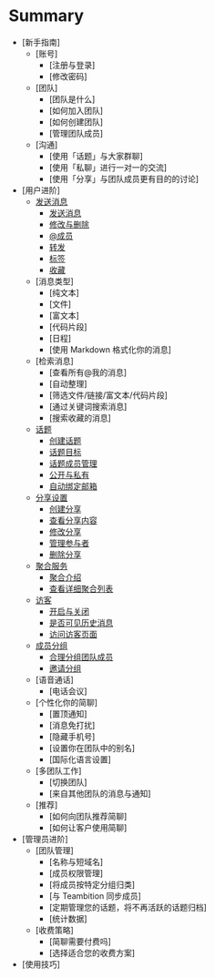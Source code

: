 # Summary

* [新手指南]
   * [账号]
       * [注册与登录]
       * [修改密码]
   * [团队]
       * [团队是什么]
       * [如何加入团队]
       * [如何创建团队]
       * [管理团队成员]
   * [沟通]
       * [使用「话题」与大家群聊]
       * [使用「私聊」进行一对一的交流]
       * [使用「分享」与团队成员更有目的的讨论]
* [用户进阶]
   * [发送消息](posts/send-message.md)
       * [发送消息](posts/send-message.md)
       * [修改与删除](posts/send-message.md)
       * [@成员](posts/send-message.md)
       * [转发](posts/send-message.md)
       * [标签](posts/send-message.md)
       * [收藏](posts/send-message.md)
   * [消息类型]
       * [纯文本]
       * [文件]
       * [富文本]
       * [代码片段]
       * [日程]
       * [使用 Markdown 格式化你的消息]
   * [检索消息]
       * [查看所有@我的消息]
       * [自动整理]
       * [筛选文件/链接/富文本/代码片段]
       * [通过关键词搜索消息]
       * [搜索收藏的消息]
   * [话题](posts/2-4-topic.md)
       * [创建话题](posts/2-4-topic.md)
       * [话题目标](posts/2-4-topic.md)
       * [话题成员管理](posts/2-4-topic.md)
       * [公开与私有](posts/2-4-topic.md)
       * [自动绑定邮箱](posts/2-4-topic.md)
   * [分享设置](posts/2-5-story.md)
       * [创建分享](posts/2-5-story.md)
       * [查看分享内容](posts/2-5-story.md)
       * [修改分享](posts/2-5-story.md)
       * [管理参与者](posts/2-5-story.md)
       * [删除分享](posts/2-5-story.md)
   * [聚合服务](posts/2-6-integration.md)
       * [聚合介绍](posts/2-6-integration.md)
       * [查看详细聚合列表](posts/2-6-integration.md)
   * [访客](posts/2-7-guest.md)
       * [开启与关闭](posts/2-7-guest.md)
       * [是否可见历史消息](posts/2-7-guest.md)
       * [访问访客页面](posts/2-7-guest.md)
   * [成员分组](posts/2-8-group.md)
       * [合理分组团队成员](posts/2-8-group.md)
       * [邀请分组](posts/2-8-group.md)
   * [语音通话]
       * [电话会议]
   * [个性化你的简聊]
       * [置顶通知]
       * [消息免打扰]
       * [隐藏手机号]
       * [设置你在团队中的别名]
       * [国际化语言设置]
   * [多团队工作]
       * [切换团队]
       * [来自其他团队的消息与通知]
   * [推荐]
       * [如何向团队推荐简聊]
       * [如何让客户使用简聊]
* [管理员进阶]
   * [团队管理]
       * [名称与短域名]
       * [成员权限管理]
       * [将成员按特定分组归类]
       * [与 Teambition 同步成员]
       * [定期管理您的话题，将不再活跃的话题归档]
       * [统计数据]
   * [收费策略]
       * [简聊需要付费吗]
       * [选择适合您的收费方案]
* [使用技巧]
